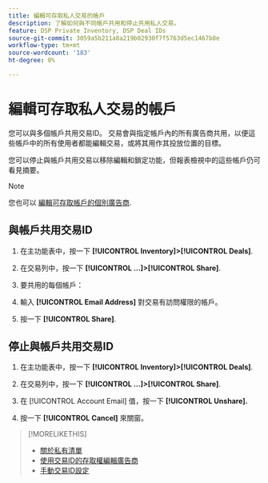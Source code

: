 ```yaml
---
title: 編輯可存取私人交易的帳戶
description: 了解如何與不同帳戶共用和停止共用私人交易。
feature: DSP Private Inventory, DSP Deal IDs
source-git-commit: 3059a5b211a8a219b02930f7f5763d5ec1467b8e
workflow-type: tm+mt
source-wordcount: '183'
ht-degree: 0%

---
```


# 編輯可存取私人交易的帳戶

您可以與多個帳戶共用交易ID。 交易會與指定帳戶內的所有廣告商共用，以便這些帳戶中的所有使用者都能編輯交易，或將其用作其投放位置的目標。

您可以停止與帳戶共用交易以移除編輯和鎖定功能，但報表檢視中的這些帳戶仍可看見摘要。

>[!NOTE]
>
> 您也可以 [編輯可存取帳戶的個別廣告商](deal-id-edit-advertisers.md).

## 與帳戶共用交易ID

1. 在主功能表中，按一下 **[!UICONTROL Inventory]>[!UICONTROL Deals]**.

1. 在交易列中，按一下 **[!UICONTROL ...]>[!UICONTROL Share]**.

1. 要共用的每個帳戶：

1. 輸入 **[!UICONTROL Email Address]** 對交易有訪問權限的帳戶。

1. 按一下 **[!UICONTROL Share]**.

## 停止與帳戶共用交易ID

1. 在主功能表中，按一下 **[!UICONTROL Inventory]>[!UICONTROL Deals]**.

1. 在交易列中，按一下 **[!UICONTROL ...]>[!UICONTROL Share]**.

1. 在 [!UICONTROL Account Email] 值，按一下 **[!UICONTROL Unshare].**

1. 按一下 **[!UICONTROL Cancel]** 來關窗。

>[!MORELIKETHIS]
>
>* [關於私有清單](private-inventory-about.md)
>* [使用交易ID的存取權編輯廣告商](/help/dsp/inventory/deal-id-edit-advertisers.md)
>* [手動交易ID設定](deal-id-settings.md)

